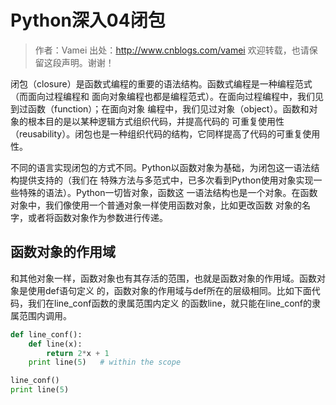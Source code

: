 # Python深入04闭包
> 作者：Vamei 出处：http://www.cnblogs.com/vamei 欢迎转载，也请保留这段声明。谢谢！

闭包（closure）是函数式编程的重要的语法结构。函数式编程是一种编程范式（而面向过程编程和
面向对象编程也都是编程范式）。在面向过程编程中，我们见到过函数（function）；在面向对象
编程中，我们见过对象（object）。函数和对象的根本目的是以某种逻辑方式组织代码，并提高代码的
可重复使用性（reusability）。闭包也是一种组织代码的结构，它同样提高了代码的可重复使用性。

不同的语言实现闭包的方式不同。Python以函数对象为基础，为闭包这一语法结构提供支持的（我们在
特殊方法与多范式中，已多次看到Python使用对象实现一些特殊的语法）。Python一切皆对象，函数这
一语法结构也是一个对象。在函数对象中，我们像使用一个普通对象一样使用函数对象，比如更改函数
对象的名字，或者将函数对象作为参数进行传递。

## 函数对象的作用域
和其他对象一样，函数对象也有其存活的范围，也就是函数对象的作用域。函数对象是使用def语句定义
的，函数对象的作用域与def所在的层级相同。比如下面代码，我们在line_conf函数的隶属范围内定义
的函数line，就只能在line_conf的隶属范围内调用。

```Python
def line_conf():
    def line(x):
        return 2*x + 1
    print line(5)   # within the scope

line_conf()
print line(5)
```
